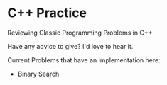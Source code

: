# C++ Practice
Reviewing Classic Programming Problems in C++ 

Have any advice to give? I'd love to hear it. 

Current Problems that have an implementation here: 

<ul>
  <li>Binary Search</li>
</ul>

